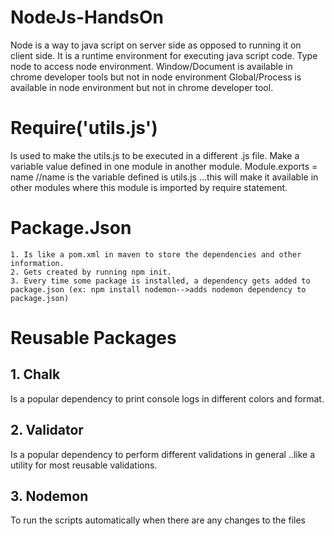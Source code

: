 # NodeJs-HandsOn
  Node is a way to java script on server side as opposed to running it on client side.
  It is a runtime environment for executing java script code.
  Type node to access node environment.
  Window/Document is available in chrome developer tools but not in node environment
  Global/Process is available in node environment but not in chrome developer tool.

# Require('utils.js')
  Is used to make the utils.js to be executed in a different .js file.
  Make a variable value defined in one module in another module.
  Module.exports = name //name is the variable defined is utils.js …this will make it available in other modules where this module is imported by require statement.

# Package.Json
	1. Is like a pom.xml in maven to store the dependencies and other information.
	2. Gets created by running npm init.
	3. Every time some package is installed, a dependency gets added to package.json (ex: npm install nodemon-->adds nodemon dependency to package.json)
# Reusable Packages
## 1. Chalk
Is a popular dependency to print console logs in different colors and format.

## 2. Validator
Is a popular dependency to perform different validations in general ..like a utility for most reusable validations.

## 3. Nodemon
To run the scripts automatically when there are any changes to the files

